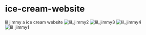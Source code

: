 # ice-cream-website
lil jimmy a ice cream website 
![lil_jimmy2](https://user-images.githubusercontent.com/45489765/80464588-38bf0880-8964-11ea-83e3-edb09b735023.png)
![lil_jimmy3](https://user-images.githubusercontent.com/45489765/80464595-3a88cc00-8964-11ea-86d9-50ff4f59f76e.png)
![lil_jimmy4](https://user-images.githubusercontent.com/45489765/80464596-3b216280-8964-11ea-80d0-a7bfeeba148b.png)
![lil_jimmy1](https://user-images.githubusercontent.com/45489765/80464598-3b216280-8964-11ea-845e-a143af62a142.png)
